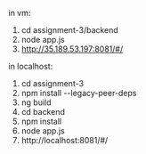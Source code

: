<!-- @format -->

in vm:

1.  cd assignment-3/backend
2.  node app.js
3.  http://35.189.53.197:8081/#/

in localhost:

1.  cd assignment-3
3.  npm install --legacy-peer-deps
4.  ng build
5.  cd backend
6.  npm install
7.  node app.js
8.  http://localhost:8081/#/
